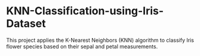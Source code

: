 # KNN-Classification-using-Iris-Dataset
This project applies the K-Nearest Neighbors (KNN) algorithm to classify Iris flower species based on their sepal and petal measurements.
